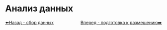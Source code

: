 # Анализ данных

<div>
<a href='../collect' style='float:left;'>⬅️Назад  - сбор данных</a>
  <a href='../collect' style='float:right;'>Вперед - подготовка к размещению➡️</a>
</div>
